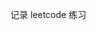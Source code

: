 <!--
 * @Author: Xing💭
 * @Date: 2020-10-26 17:00:28
 * @LastEditTime: 2020-10-26 17:00:47
 * @LastEditors: Xing💭
 * @Description: 
 * @FilePath: /leetcode/README.md
 * @Xing💭
-->

记录 leetcode 练习